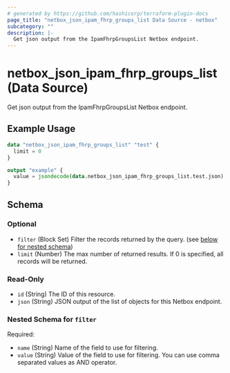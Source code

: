 ```yaml
---
# generated by https://github.com/hashicorp/terraform-plugin-docs
page_title: "netbox_json_ipam_fhrp_groups_list Data Source - netbox"
subcategory: ""
description: |-
  Get json output from the IpamFhrpGroupsList Netbox endpoint.
---
```


# netbox_json_ipam_fhrp_groups_list (Data Source)

Get json output from the IpamFhrpGroupsList Netbox endpoint.

## Example Usage

```terraform
data "netbox_json_ipam_fhrp_groups_list" "test" {
  limit = 0
}

output "example" {
  value = jsondecode(data.netbox_json_ipam_fhrp_groups_list.test.json)
}
```

<!-- schema generated by tfplugindocs -->
## Schema

### Optional

- `filter` (Block Set) Filter the records returned by the query. (see [below for nested schema](#nestedblock--filter))
- `limit` (Number) The max number of returned results. If 0 is specified, all records will be returned.

### Read-Only

- `id` (String) The ID of this resource.
- `json` (String) JSON output of the list of objects for this Netbox endpoint.

<a id="nestedblock--filter"></a>
### Nested Schema for `filter`

Required:

- `name` (String) Name of the field to use for filtering.
- `value` (String) Value of the field to use for filtering. You can use comma separated values as AND operator.
